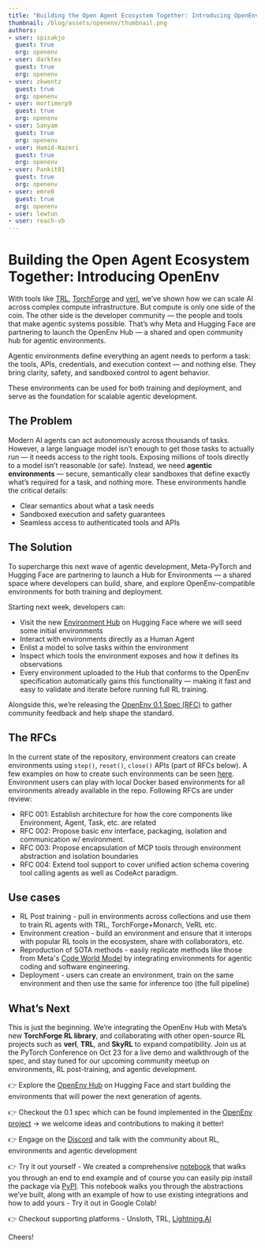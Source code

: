 ```yaml
---
title: "Building the Open Agent Ecosystem Together: Introducing OpenEnv"
thumbnail: /blog/assets/openenv/thumbnail.png
authors:
- user: spisakjo
  guest: true
  org: openenv
- user: darktex
  guest: true
  org: openenv
- user: zkwentz
  guest: true
  org: openenv
- user: mortimerp9
  guest: true
  org: openenv
- user: Sanyam
  guest: true
  org: openenv
- user: Hamid-Nazeri
  guest: true
  org: openenv
- user: Pankit01
  guest: true
  org: openenv
- user: emre0
  guest: true
  org: openenv
- user: lewtun
- user: reach-vb
---
```


# Building the Open Agent Ecosystem Together: Introducing OpenEnv

With tools like [TRL](https://github.com/huggingface/trl), [TorchForge](https://github.com/meta-pytorch/torchforge) and [verl](https://github.com/volcengine/verl), we’ve shown how we can scale AI across complex compute infrastructure. But compute is only one side of the coin. The other side is the developer community — the people and tools that make agentic systems possible. That’s why Meta and Hugging Face are partnering to launch the OpenEnv Hub — a shared and open community hub for agentic environments.

Agentic environments define everything an agent needs to perform a task: the tools, APIs, credentials, and execution context — and nothing else. They bring clarity, safety, and sandboxed control to agent behavior.

These environments can be used for both training and deployment, and serve as the foundation for scalable agentic development.

## The Problem
Modern AI agents can act autonomously across thousands of tasks. However, a large language model isn’t enough to get those tasks to actually run — it needs access to the right tools. Exposing millions of tools directly to a model isn’t reasonable (or safe). Instead, we need **agentic environments** — secure, semantically clear sandboxes that define exactly what’s required for a task, and nothing more. These environments handle the critical details:
- Clear semantics about what a task needs
- Sandboxed execution and safety guarantees
- Seamless access to authenticated tools and APIs

## The Solution
To supercharge this next wave of agentic development, Meta-PyTorch and Hugging Face are partnering to launch a Hub for Environments — a shared space where developers can build, share, and explore OpenEnv-compatible environments for both training and deployment.

Starting next week, developers can:
- Visit the new [Environment Hub](https://huggingface.co/openenv) on Hugging Face where we will seed some initial environments
- Interact with environments directly as a Human Agent
- Enlist a model to solve tasks within the environment
- Inspect which tools the environment exposes and how it defines its observations
- Every environment uploaded to the Hub that conforms to the OpenEnv specification automatically gains this functionality — making it fast and easy to validate and iterate before running full RL training.

Alongside this, we’re releasing the [OpenEnv 0.1 Spec (RFC)](https://github.com/meta-pytorch/OpenEnv/blob/main/rfcs/002-env-spec.md) to gather community feedback and help shape the standard.

## The RFCs
In the current state of the repository, environment creators can create environments using `step()`, `reset()`, `close()` APIs (part of RFCs below). A few examples on how to create such environments can be seen [here](https://github.com/meta-pytorch/OpenEnv/tree/main/src/envs). Environment users can play with local Docker based environments for all environments already available in the repo. Following RFCs are under review:

- RFC 001: Establish architecture for how the core components like Environment, Agent, Task, etc. are related
- RFC 002: Propose basic env interface, packaging, isolation and communication w/ environment.
- RFC 003: Propose encapsulation of MCP tools through environment abstraction and isolation boundaries
- RFC 004: Extend tool support to cover unified action schema covering tool calling agents as well as CodeAct paradigm.

## Use cases
- RL Post training - pull in environments across collections and use them to train RL agents with TRL, TorchForge+Monarch, VeRL etc.
- Environment creation - build an environment and ensure that it interops with popular RL tools in the ecosystem, share with collaborators, etc.
- Reproduction of SOTA methods - easily replicate methods like those from Meta's [Code World Model](https://huggingface.co/papers/2510.02387) by integrating environments for agentic coding and software engineering.
- Deployment - users can create an environment, train on the same environment and then use the same for inference too (the full pipeline)

## What’s Next
This is just the beginning. We’re integrating the OpenEnv Hub with Meta’s new **TorchForge RL library**, and collaborating with other open-source RL projects such as **verl**, **TRL**, and **SkyRL** to expand compatibility.
Join us at the PyTorch Conference on Oct 23 for a live demo and walkthrough of the spec, and stay tuned for our upcoming community meetup on environments, RL post-training, and agentic development.

👉 Explore the [OpenEnv Hub](https://huggingface.co/openenv) on Hugging Face and start building the environments that will power the next generation of agents. 

👉 Checkout the 0.1 spec which can be found implemented in the [OpenEnv project](https://github.com/meta-pytorch/OpenEnv) → we welcome ideas and contributions to making it better! 

👉 Engage on the [Discord](https://discord.gg/YsTYBh6PD9) and talk with the community about RL, environments and agentic development

👉 Try it out yourself - We created a comprehensive [notebook](https://colab.research.google.com/github/meta-pytorch/OpenEnv/blob/main/examples/OpenEnv_Tutorial.ipynb) that walks you through an end to end example and of course you can easily pip install the package via [PyPI](https://pypi.org/project/openenv-core/). This notebook walks you through the abstractions we’ve built, along with an example of how to use existing integrations and how to add yours - Try it out in Google Colab!

👉 Checkout supporting platforms - Unsloth, TRL, [Lightning.AI](http://Lightning.AI)

Cheers!
